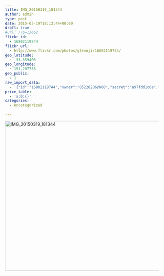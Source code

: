 ```yaml
---
title: IMG_20150319_181344
author: admin
type: post
date: 2015-03-19T18:13:44+00:00
draft: true
#url: /?p=13662
flickr_id:
  - 16802119744
flickr_url:
  - http://www.flickr.com/photos/glennji/16802119744/
geo_latitude:
  - -33.859406
geo_longitude:
  - 151.207733
geo_public:
  - 1
raw_import_data:
  - '{"id":"16802119744","owner":"85226206@N00","secret":"a97fdd1c8a","server":"7677","farm":8,"title":"IMG_20150319_181344","ispublic":0,"isfriend":0,"isfamily":0,"description":{"_content":""},"dateupload":"1431091047","lastupdate":"1431091057","datetaken":"2015-03-19 18:13:44","datetakengranularity":"0","datetakenunknown":"0","ownername":"glennji","tags":"","machine_tags":"","originalsecret":"36e5b05fa1","originalformat":"jpg","latitude":"-33.859406","longitude":"151.207733","accuracy":"16","context":0,"place_id":"uyU97kpTVLseY.4z4g","woeid":"26198434","geo_is_family":0,"geo_is_friend":0,"geo_is_contact":0,"geo_is_public":0,"media":"photo","media_status":"ready","url_o":"https://farm8.staticflickr.com/7677/16802119744_36e5b05fa1_o.jpg","height_o":"3120","width_o":"4208"}'
price_table:
  - 'a:0:{}'
categories:
  - Uncategorized

---
```

<p class="flickr-image">
  <a href="http://www.flickr.com/photos/glennji/16802119744/" class="flickr-link"><img src="/wp-content/uploads/2015/03/16802119744_36e5b05fa1_o-1024x759.jpg" width="660" height="489" alt="IMG_20150319_181344" class="keyring-img" /></a>
</p>
